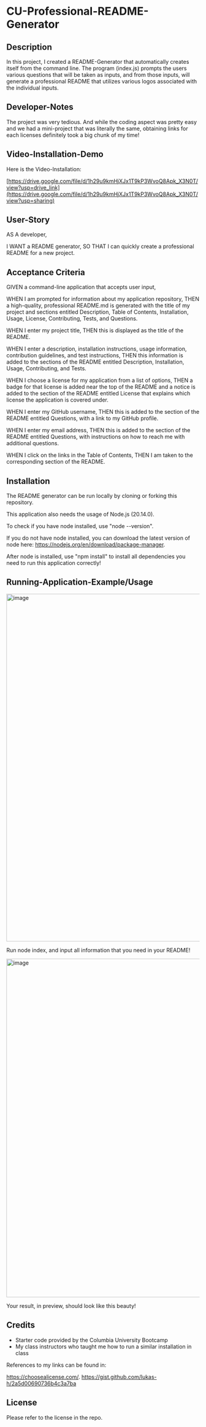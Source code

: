 # CU-Professional-README-Generator

## Description

In this project, I created a README-Generator that automatically creates itself from the command line. The program (index.js) prompts the users various questions that will be taken as inputs, and from those inputs, will generate a professional README that utilizes various logos associated with the individual inputs.

## Developer-Notes

The project was very tedious. And while the coding aspect was pretty easy and we had a mini-project that was literally the same, obtaining links for each licenses definitely took a big chunk of my time!

## Video-Installation-Demo

Here is the Video-Installation:

[https://drive.google.com/file/d/1h29u9kmHjXJx1T9kP3WvoQ8Apk_X3N0T/view?usp=drive_link](https://drive.google.com/file/d/1h29u9kmHjXJx1T9kP3WvoQ8Apk_X3N0T/view?usp=sharing) 

## User-Story

AS A developer,

I WANT a README generator,
SO THAT I can quickly create a professional README for a new project.

## Acceptance Criteria

GIVEN a command-line application that accepts user input,

WHEN I am prompted for information about my application repository,
THEN a high-quality, professional README.md is generated with the title of my project and sections entitled Description, Table of Contents, Installation, Usage, License, Contributing, Tests, and Questions.

WHEN I enter my project title,
THEN this is displayed as the title of the README.

WHEN I enter a description, installation instructions, usage information, contribution guidelines, and test instructions,
THEN this information is added to the sections of the README entitled Description, Installation, Usage, Contributing, and Tests.

WHEN I choose a license for my application from a list of options,
THEN a badge for that license is added near the top of the README and a notice is added to the section of the README entitled License that explains which license the application is covered under.

WHEN I enter my GitHub username,
THEN this is added to the section of the README entitled Questions, with a link to my GitHub profile.

WHEN I enter my email address,
THEN this is added to the section of the README entitled Questions, with instructions on how to reach me with additional questions.

WHEN I click on the links in the Table of Contents,
THEN I am taken to the corresponding section of the README.

## Installation

The README generator can be run locally by cloning or forking this repository.

This application also needs the usage of Node.js (20.14.0).

To check if you have node installed, use "node --version".

If you do not have node installed, you can download the latest version of node here: https://nodejs.org/en/download/package-manager.

After node is installed, use "npm install" to install all dependencies you need to run this application correctly!

## Running-Application-Example/Usage

<img width="906" alt="image" src="https://github.com/Alctoria/CU-Professional-README-Generator/assets/100668552/1fb70f0e-c89a-42c4-9cdb-c990208735a0">

Run node index, and input all information that you need in your README!

<img width="882" alt="image" src="https://github.com/Alctoria/CU-Professional-README-Generator/assets/100668552/dffc541d-c721-489a-9f5d-a46543d9b867">

Your result, in preview, should look like this beauty!

## Credits

- Starter code provided by the Columbia University Bootcamp
- My class instructors who taught me how to run a similar installation in class

References to my links can be found in:

https://choosealicense.com/.
https://gist.github.com/lukas-h/2a5d00690736b4c3a7ba

## License

Please refer to the license in the repo.




